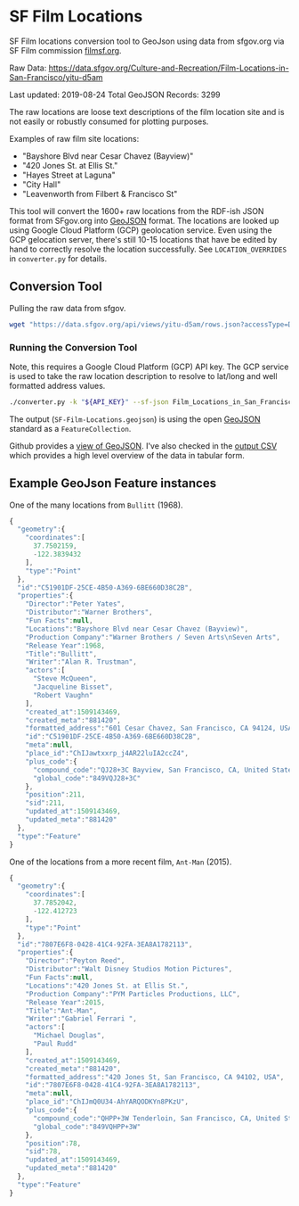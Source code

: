 # SF Film Locations

SF Film locations conversion tool to GeoJson using data from sfgov.org via SF Film commission [filmsf.org](https://filmsf.org/).

Raw Data: https://data.sfgov.org/Culture-and-Recreation/Film-Locations-in-San-Francisco/yitu-d5am 

Last updated: 2019-08-24
Total GeoJSON Records: 3299

The raw locations are loose text descriptions of the film location site and is not easily or robustly consumed for plotting purposes. 

Examples of raw film site locations:

- "Bayshore Blvd near Cesar Chavez (Bayview)"
- "420 Jones St. at Ellis St."
- "Hayes Street at Laguna"
- "City Hall"
- "Leavenworth from Filbert & Francisco St"


This tool will convert the 1600+ raw locations from the RDF-ish JSON format from SFgov.org into [GeoJSON](https://geojson.org/) format. The locations are looked up using Google Cloud Platform (GCP) geolocation service. Even using the GCP gelocation server, there's still 10-15 locations that have be edited by hand to correctly resolve the location successfully. See `LOCATION_OVERRIDES` in `converter.py` for details.


## Conversion Tool

Pulling the raw data from sfgov.


```bash
wget "https://data.sfgov.org/api/views/yitu-d5am/rows.json?accessType=DOWNLOAD" --output-document Film_Locations_in_San_Francisco.json
```

### Running the Conversion Tool

Note, this requires a Google Cloud Platform (GCP) API key. The GCP service is used to take the raw location description to resolve to lat/long and well formatted address values. 

```bash
./converter.py -k "${API_KEY}" --sf-json Film_Locations_in_San_Francisco.json -c geolocation-cache.json -o SF-Film-Locations.geojson --log-level=DEBUG --log-file=output.log
```

The output (`SF-Film-Locations.geojson`) is using the open [GeoJSON](https://geojson.org/) standard as a `FeatureCollection`.

Github provides a [view of GeoJSON](https://github.com/mpkocher/sf-film-locations/blob/master/SF-Film-Locations.geojson). I've also checked in the [output CSV](https://github.com/mpkocher/sf-film-locations/blob/master/SF-Film-Locations.csv) which provides a high level overview of the data in tabular form.


## Example GeoJson Feature instances

One of the many locations from `Bullitt` (1968).


```javascript
{
  "geometry":{
    "coordinates":[
      37.7502159,
      -122.3839432
    ],
    "type":"Point"
  },
  "id":"C51901DF-25CE-4B50-A369-6BE660D38C2B",
  "properties":{
    "Director":"Peter Yates",
    "Distributor":"Warner Brothers",
    "Fun Facts":null,
    "Locations":"Bayshore Blvd near Cesar Chavez (Bayview)",
    "Production Company":"Warner Brothers / Seven Arts\nSeven Arts",
    "Release Year":1968,
    "Title":"Bullitt",
    "Writer":"Alan R. Trustman",
    "actors":[
      "Steve McQueen",
      "Jacqueline Bisset",
      "Robert Vaughn"
    ],
    "created_at":1509143469,
    "created_meta":"881420",
    "formatted_address":"601 Cesar Chavez, San Francisco, CA 94124, USA",
    "id":"C51901DF-25CE-4B50-A369-6BE660D38C2B",
    "meta":null,
    "place_id":"ChIJawtxxrp_j4AR22luIA2ccZ4",
    "plus_code":{
      "compound_code":"QJ28+3C Bayview, San Francisco, CA, United States",
      "global_code":"849VQJ28+3C"
    },
    "position":211,
    "sid":211,
    "updated_at":1509143469,
    "updated_meta":"881420"
  },
  "type":"Feature"
}
```

One of the locations from a more recent film, `Ant-Man` (2015).

```javascript
{
  "geometry":{
    "coordinates":[
      37.7852042,
      -122.412723
    ],
    "type":"Point"
  },
  "id":"7807E6F8-0428-41C4-92FA-3EA8A1782113",
  "properties":{
    "Director":"Peyton Reed",
    "Distributor":"Walt Disney Studios Motion Pictures",
    "Fun Facts":null,
    "Locations":"420 Jones St. at Ellis St.",
    "Production Company":"PYM Particles Productions, LLC",
    "Release Year":2015,
    "Title":"Ant-Man",
    "Writer":"Gabriel Ferrari ",
    "actors":[
      "Michael Douglas",
      "Paul Rudd"
    ],
    "created_at":1509143469,
    "created_meta":"881420",
    "formatted_address":"420 Jones St, San Francisco, CA 94102, USA",
    "id":"7807E6F8-0428-41C4-92FA-3EA8A1782113",
    "meta":null,
    "place_id":"ChIJmQ0U34-AhYARQODKYn8PKzU",
    "plus_code":{
      "compound_code":"QHPP+3W Tenderloin, San Francisco, CA, United States",
      "global_code":"849VQHPP+3W"
    },
    "position":78,
    "sid":78,
    "updated_at":1509143469,
    "updated_meta":"881420"
  },
  "type":"Feature"
}
```
